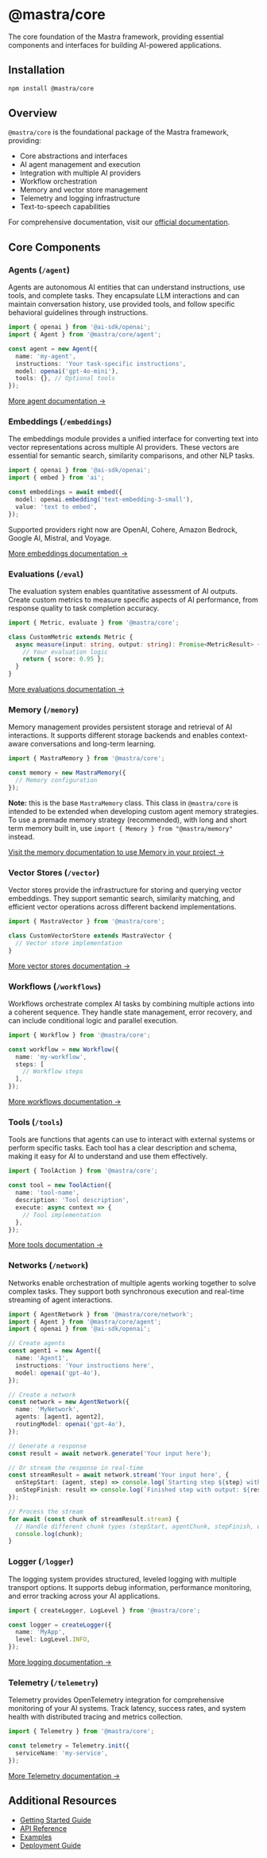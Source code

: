 # @mastra/core

The core foundation of the Mastra framework, providing essential components and interfaces for building AI-powered applications.

## Installation

```bash
npm install @mastra/core
```

## Overview

`@mastra/core` is the foundational package of the Mastra framework, providing:

- Core abstractions and interfaces
- AI agent management and execution
- Integration with multiple AI providers
- Workflow orchestration
- Memory and vector store management
- Telemetry and logging infrastructure
- Text-to-speech capabilities

For comprehensive documentation, visit our [official documentation](https://mastra.ai/docs).

## Core Components

### Agents (`/agent`)

Agents are autonomous AI entities that can understand instructions, use tools, and complete tasks. They encapsulate LLM interactions and can maintain conversation history, use provided tools, and follow specific behavioral guidelines through instructions.

```typescript
import { openai } from '@ai-sdk/openai';
import { Agent } from '@mastra/core/agent';

const agent = new Agent({
  name: 'my-agent',
  instructions: 'Your task-specific instructions',
  model: openai('gpt-4o-mini'),
  tools: {}, // Optional tools
});
```

[More agent documentation →](https://mastra.ai/docs/reference/agents/overview)

### Embeddings (`/embeddings`)

The embeddings module provides a unified interface for converting text into vector representations across multiple AI providers. These vectors are essential for semantic search, similarity comparisons, and other NLP tasks.

```typescript
import { openai } from '@ai-sdk/openai';
import { embed } from 'ai';

const embeddings = await embed({
  model: openai.embedding('text-embedding-3-small'),
  value: 'text to embed',
});
```

Supported providers right now are OpenAI, Cohere, Amazon Bedrock, Google AI, Mistral, and Voyage.

[More embeddings documentation →](https://mastra.ai/docs/reference/embeddings/overview)

### Evaluations (`/eval`)

The evaluation system enables quantitative assessment of AI outputs. Create custom metrics to measure specific aspects of AI performance, from response quality to task completion accuracy.

```typescript
import { Metric, evaluate } from '@mastra/core';

class CustomMetric extends Metric {
  async measure(input: string, output: string): Promise<MetricResult> {
    // Your evaluation logic
    return { score: 0.95 };
  }
}
```

[More evaluations documentation →](https://mastra.ai/docs/reference/eval/overview)

### Memory (`/memory`)

Memory management provides persistent storage and retrieval of AI interactions. It supports different storage backends and enables context-aware conversations and long-term learning.

```typescript
import { MastraMemory } from '@mastra/core';

const memory = new MastraMemory({
  // Memory configuration
});
```

**Note:** this is the base `MastraMemory` class. This class in `@mastra/core` is intended to be extended when developing custom agent memory strategies.
To use a premade memory strategy (recommended), with long and short term memory built in, use `import { Memory } from "@mastra/memory"` instead.

[Visit the memory documentation to use Memory in your project →](https://mastra.ai/docs/reference/memory/overview)

### Vector Stores (`/vector`)

Vector stores provide the infrastructure for storing and querying vector embeddings. They support semantic search, similarity matching, and efficient vector operations across different backend implementations.

```typescript
import { MastraVector } from '@mastra/core';

class CustomVectorStore extends MastraVector {
  // Vector store implementation
}
```

[More vector stores documentation →](https://mastra.ai/docs/reference/vector/overview)

### Workflows (`/workflows`)

Workflows orchestrate complex AI tasks by combining multiple actions into a coherent sequence. They handle state management, error recovery, and can include conditional logic and parallel execution.

```typescript
import { Workflow } from '@mastra/core';

const workflow = new Workflow({
  name: 'my-workflow',
  steps: [
    // Workflow steps
  ],
});
```

[More workflows documentation →](https://mastra.ai/docs/reference/workflows/overview)

### Tools (`/tools`)

Tools are functions that agents can use to interact with external systems or perform specific tasks. Each tool has a clear description and schema, making it easy for AI to understand and use them effectively.

```typescript
import { ToolAction } from '@mastra/core';

const tool = new ToolAction({
  name: 'tool-name',
  description: 'Tool description',
  execute: async context => {
    // Tool implementation
  },
});
```

[More tools documentation →](https://mastra.ai/docs/reference/tools/overview)

### Networks (`/network`)

Networks enable orchestration of multiple agents working together to solve complex tasks. They support both synchronous execution and real-time streaming of agent interactions.

```typescript
import { AgentNetwork } from '@mastra/core/network';
import { Agent } from '@mastra/core/agent';
import { openai } from '@ai-sdk/openai';

// Create agents
const agent1 = new Agent({
  name: 'Agent1',
  instructions: 'Your instructions here',
  model: openai('gpt-4o'),
});

// Create a network
const network = new AgentNetwork({
  name: 'MyNetwork',
  agents: [agent1, agent2],
  routingModel: openai('gpt-4o'),
});

// Generate a response
const result = await network.generate('Your input here');

// Or stream the response in real-time
const streamResult = await network.stream('Your input here', {
  onStepStart: (agent, step) => console.log(`Starting step ${step} with ${agent.name}`),
  onStepFinish: result => console.log(`Finished step with output: ${result.output}`),
});

// Process the stream
for await (const chunk of streamResult.stream) {
  // Handle different chunk types (stepStart, agentChunk, stepFinish, etc.)
  console.log(chunk);
}
```

### Logger (`/logger`)

The logging system provides structured, leveled logging with multiple transport options. It supports debug information, performance monitoring, and error tracking across your AI applications.

```typescript
import { createLogger, LogLevel } from '@mastra/core';

const logger = createLogger({
  name: 'MyApp',
  level: LogLevel.INFO,
});
```

[More logging documentation →](https://mastra.ai/docs/reference/observability/logging)

### Telemetry (`/telemetry`)

Telemetry provides OpenTelemetry integration for comprehensive monitoring of your AI systems. Track latency, success rates, and system health with distributed tracing and metrics collection.

```typescript
import { Telemetry } from '@mastra/core';

const telemetry = Telemetry.init({
  serviceName: 'my-service',
});
```

[More Telemetry documentation →](https://mastra.ai/docs/reference/observability/telemetry)

## Additional Resources

- [Getting Started Guide](https://mastra.ai/docs/getting-started/installation)
- [API Reference](https://mastra.ai/docs/reference)
- [Examples](https://mastra.ai/docs/examples)
- [Deployment Guide](https://mastra.ai/docs/deployment/overview)
